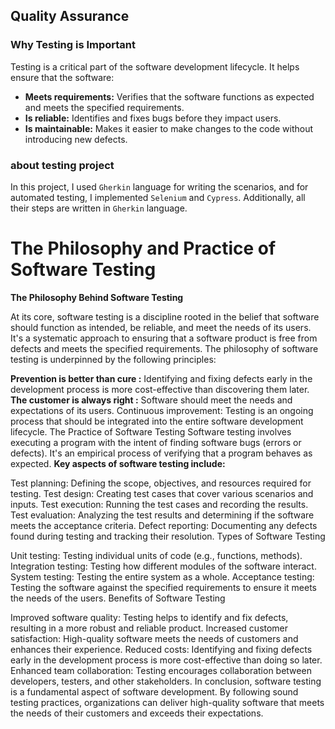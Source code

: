 ## Quality Assurance

### Why Testing is Important
Testing is a critical part of the software development lifecycle. It helps ensure that the software:

* **Meets requirements:** Verifies that the software functions as expected and meets the specified requirements.
* **Is reliable:** Identifies and fixes bugs before they impact users.
* **Is maintainable:** Makes it easier to make changes to the code without introducing new defects.

### about testing project
In this project, I used `Gherkin` language for writing the scenarios, and for automated testing, I implemented `Selenium` and `Cypress`. Additionally, all their steps are written in `Gherkin` language.

# The Philosophy and Practice of Software Testing
**The Philosophy Behind Software Testing**

At its core, software testing is a discipline rooted in the belief that software should function as intended, be reliable, and meet the needs of its users. It's a systematic approach to ensuring that a software product is free from defects and meets the specified requirements. The philosophy of software testing is underpinned by the following principles:

**Prevention is better than cure :** Identifying and fixing defects early in the development process is more cost-effective than discovering them later.</br>
**The customer is always right :** Software should meet the needs and expectations of its users.
Continuous improvement: Testing is an ongoing process that should be integrated into the entire software development lifecycle.
The Practice of Software Testing
Software testing involves executing a program with the intent of finding software bugs (errors or defects). It's an empirical process of verifying that a program behaves as expected. **Key aspects of software testing include:**

Test planning: Defining the scope, objectives, and resources required for testing.
Test design: Creating test cases that cover various scenarios and inputs.
Test execution: Running the test cases and recording the results.
Test evaluation: Analyzing the test results and determining if the software meets the acceptance criteria.
Defect reporting: Documenting any defects found during testing and tracking their resolution.
Types of Software Testing

Unit testing: Testing individual units of code (e.g., functions, methods).
Integration testing: Testing how different modules of the software interact.
System testing: Testing the entire system as a whole.
Acceptance testing: Testing the software against the specified requirements to ensure it meets the needs of the users.
Benefits of Software Testing

Improved software quality: Testing helps to identify and fix defects, resulting in a more robust and reliable product.
Increased customer satisfaction: High-quality software meets the needs of customers and enhances their experience.
Reduced costs: Identifying and fixing defects early in the development process is more cost-effective than doing so later.
Enhanced team collaboration: Testing encourages collaboration between developers, testers, and other stakeholders.
In conclusion, software testing is a fundamental aspect of software development. By following sound testing practices, organizations can deliver high-quality software that meets the needs of their customers and exceeds their expectations.
